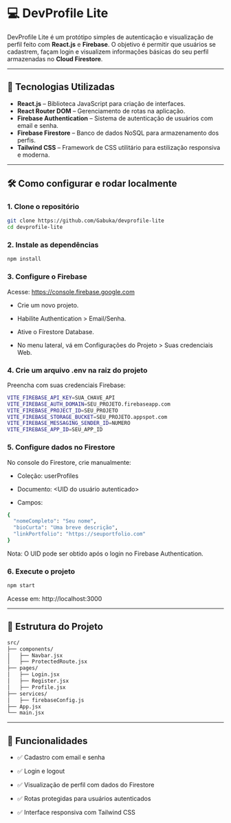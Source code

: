 # 💻 DevProfile Lite

DevProfile Lite é um protótipo simples de autenticação e visualização de perfil feito com **React.js** e **Firebase**. O objetivo é permitir que usuários se cadastrem, façam login e visualizem informações básicas do seu perfil armazenadas no **Cloud Firestore**.

---

## 🚀 Tecnologias Utilizadas

- **React.js** – Biblioteca JavaScript para criação de interfaces.
- **React Router DOM** – Gerenciamento de rotas na aplicação.
- **Firebase Authentication** – Sistema de autenticação de usuários com email e senha.
- **Firebase Firestore** – Banco de dados NoSQL para armazenamento dos perfis.
- **Tailwind CSS** – Framework de CSS utilitário para estilização responsiva e moderna.

---

## 🛠️ Como configurar e rodar localmente

### 1. Clone o repositório

```bash
git clone https://github.com/Gabuka/devprofile-lite
cd devprofile-lite
```

### 2. Instale as dependências

```bash
npm install
```

### 3. Configure o Firebase

Acesse: https://console.firebase.google.com

- Crie um novo projeto.

- Habilite Authentication > Email/Senha.

- Ative o Firestore Database.

- No menu lateral, vá em Configurações do Projeto > Suas credenciais Web.


### 4. Crie um arquivo .env na raiz do projeto

Preencha com suas credenciais Firebase:

```bash
VITE_FIREBASE_API_KEY=SUA_CHAVE_API
VITE_FIREBASE_AUTH_DOMAIN=SEU_PROJETO.firebaseapp.com
VITE_FIREBASE_PROJECT_ID=SEU_PROJETO
VITE_FIREBASE_STORAGE_BUCKET=SEU_PROJETO.appspot.com
VITE_FIREBASE_MESSAGING_SENDER_ID=NUMERO
VITE_FIREBASE_APP_ID=SEU_APP_ID
```
### 5. Configure dados no Firestore

No console do Firestore, crie manualmente:

- Coleção: userProfiles

- Documento: <UID do usuário autenticado>

- Campos:

```bash
{
  "nomeCompleto": "Seu nome",
  "bioCurta": "Uma breve descrição",
  "linkPortfolio": "https://seuportfolio.com"
}
```
Nota: O UID pode ser obtido após o login no Firebase Authentication.

### 6. Execute o projeto

```bash
npm start
```

Acesse em: http://localhost:3000

---

## 📂 Estrutura do Projeto

```bash
src/
├── components/
│   ├── Navbar.jsx
│   ├── ProtectedRoute.jsx
├── pages/
│   ├── Login.jsx
│   ├── Register.jsx
│   ├── Profile.jsx
├── services/
│   ├── firebaseConfig.js
├── App.jsx
└── main.jsx
```

---

## 📌 Funcionalidades

- ✅ Cadastro com email e senha

- ✅ Login e logout

- ✅ Visualização de perfil com dados do Firestore

- ✅ Rotas protegidas para usuários autenticados

- ✅ Interface responsiva com Tailwind CSS